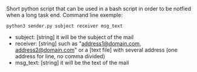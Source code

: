Short python script that can be used in a bash script in order to be notfied when a long task end.
Command line exemple:

```
python3 sender.py subject receiver msg_text
```

* subject: [string] it will be the subject of the mail
* receiver: [string] such as "address1@domain.com, address2@domain.com" or a [text file] with several address (one address for line, no comma divided)
* msg_text: [string] it will be the text of the mail
